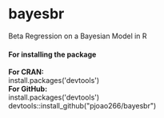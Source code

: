 # bayesbr
Beta Regression on a Bayesian Model in R <br>
#### For installing the package <br>
<b>For CRAN:</b><br> 
install.packages('devtools')<br>
<b>For GitHub:</b><br>
install.packages('devtools')<br>
devtools::install_github("pjoao266/bayesbr")<br>

